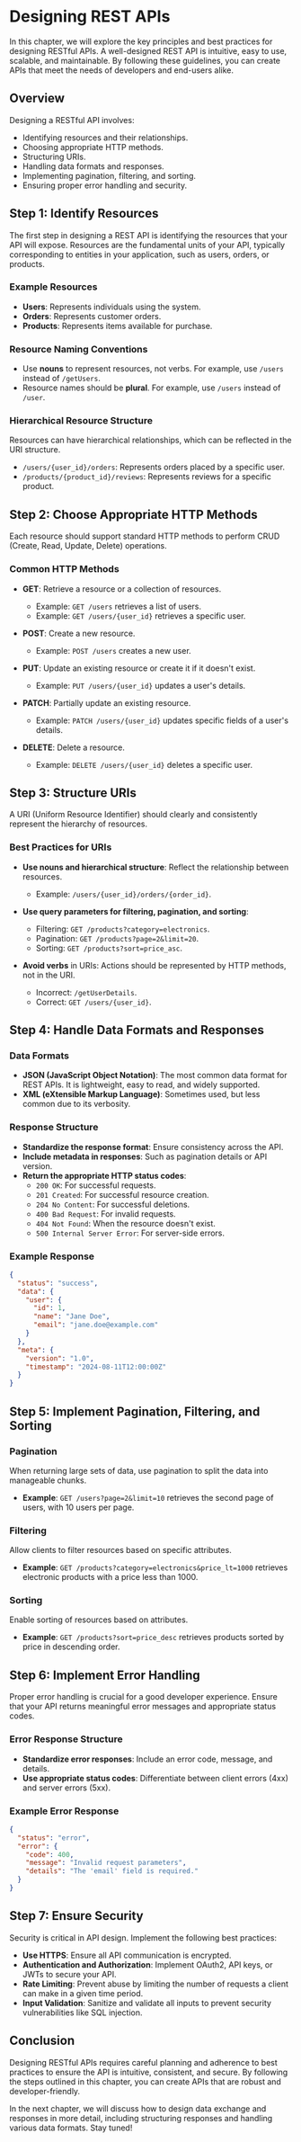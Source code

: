 # Designing REST APIs

In this chapter, we will explore the key principles and best practices for designing RESTful APIs. A well-designed REST API is intuitive, easy to use, scalable, and maintainable. By following these guidelines, you can create APIs that meet the needs of developers and end-users alike.

## Overview

Designing a RESTful API involves:
- Identifying resources and their relationships.
- Choosing appropriate HTTP methods.
- Structuring URIs.
- Handling data formats and responses.
- Implementing pagination, filtering, and sorting.
- Ensuring proper error handling and security.

## Step 1: Identify Resources

The first step in designing a REST API is identifying the resources that your API will expose. Resources are the fundamental units of your API, typically corresponding to entities in your application, such as users, orders, or products.

### Example Resources

- **Users**: Represents individuals using the system.
- **Orders**: Represents customer orders.
- **Products**: Represents items available for purchase.

### Resource Naming Conventions

- Use **nouns** to represent resources, not verbs. For example, use `/users` instead of `/getUsers`.
- Resource names should be **plural**. For example, use `/users` instead of `/user`.

### Hierarchical Resource Structure

Resources can have hierarchical relationships, which can be reflected in the URI structure.

- `/users/{user_id}/orders`: Represents orders placed by a specific user.
- `/products/{product_id}/reviews`: Represents reviews for a specific product.

## Step 2: Choose Appropriate HTTP Methods

Each resource should support standard HTTP methods to perform CRUD (Create, Read, Update, Delete) operations. 

### Common HTTP Methods

- **GET**: Retrieve a resource or a collection of resources.
  - Example: `GET /users` retrieves a list of users.
  - Example: `GET /users/{user_id}` retrieves a specific user.

- **POST**: Create a new resource.
  - Example: `POST /users` creates a new user.

- **PUT**: Update an existing resource or create it if it doesn't exist.
  - Example: `PUT /users/{user_id}` updates a user's details.

- **PATCH**: Partially update an existing resource.
  - Example: `PATCH /users/{user_id}` updates specific fields of a user's details.

- **DELETE**: Delete a resource.
  - Example: `DELETE /users/{user_id}` deletes a specific user.

## Step 3: Structure URIs

A URI (Uniform Resource Identifier) should clearly and consistently represent the hierarchy of resources. 

### Best Practices for URIs

- **Use nouns and hierarchical structure**: Reflect the relationship between resources.
  - Example: `/users/{user_id}/orders/{order_id}`.

- **Use query parameters for filtering, pagination, and sorting**:
  - Filtering: `GET /products?category=electronics`.
  - Pagination: `GET /products?page=2&limit=20`.
  - Sorting: `GET /products?sort=price_asc`.

- **Avoid verbs** in URIs: Actions should be represented by HTTP methods, not in the URI.
  - Incorrect: `/getUserDetails`.
  - Correct: `GET /users/{user_id}`.

## Step 4: Handle Data Formats and Responses

### Data Formats

- **JSON (JavaScript Object Notation)**: The most common data format for REST APIs. It is lightweight, easy to read, and widely supported.
- **XML (eXtensible Markup Language)**: Sometimes used, but less common due to its verbosity.

### Response Structure

- **Standardize the response format**: Ensure consistency across the API.
- **Include metadata in responses**: Such as pagination details or API version.
- **Return the appropriate HTTP status codes**:
  - `200 OK`: For successful requests.
  - `201 Created`: For successful resource creation.
  - `204 No Content`: For successful deletions.
  - `400 Bad Request`: For invalid requests.
  - `404 Not Found`: When the resource doesn't exist.
  - `500 Internal Server Error`: For server-side errors.

### Example Response

```json
{
  "status": "success",
  "data": {
    "user": {
      "id": 1,
      "name": "Jane Doe",
      "email": "jane.doe@example.com"
    }
  },
  "meta": {
    "version": "1.0",
    "timestamp": "2024-08-11T12:00:00Z"
  }
}
```

## Step 5: Implement Pagination, Filtering, and Sorting

### Pagination

When returning large sets of data, use pagination to split the data into manageable chunks.

- **Example**: `GET /users?page=2&limit=10` retrieves the second page of users, with 10 users per page.

### Filtering

Allow clients to filter resources based on specific attributes.

- **Example**: `GET /products?category=electronics&price_lt=1000` retrieves electronic products with a price less than 1000.

### Sorting

Enable sorting of resources based on attributes.

- **Example**: `GET /products?sort=price_desc` retrieves products sorted by price in descending order.

## Step 6: Implement Error Handling

Proper error handling is crucial for a good developer experience. Ensure that your API returns meaningful error messages and appropriate status codes.

### Error Response Structure

- **Standardize error responses**: Include an error code, message, and details.
- **Use appropriate status codes**: Differentiate between client errors (4xx) and server errors (5xx).

### Example Error Response

```json
{
  "status": "error",
  "error": {
    "code": 400,
    "message": "Invalid request parameters",
    "details": "The 'email' field is required."
  }
}
```

## Step 7: Ensure Security

Security is critical in API design. Implement the following best practices:

- **Use HTTPS**: Ensure all API communication is encrypted.
- **Authentication and Authorization**: Implement OAuth2, API keys, or JWTs to secure your API.
- **Rate Limiting**: Prevent abuse by limiting the number of requests a client can make in a given time period.
- **Input Validation**: Sanitize and validate all inputs to prevent security vulnerabilities like SQL injection.

## Conclusion

Designing RESTful APIs requires careful planning and adherence to best practices to ensure the API is intuitive, consistent, and secure. By following the steps outlined in this chapter, you can create APIs that are robust and developer-friendly.

In the next chapter, we will discuss how to design data exchange and responses in more detail, including structuring responses and handling various data formats. Stay tuned!